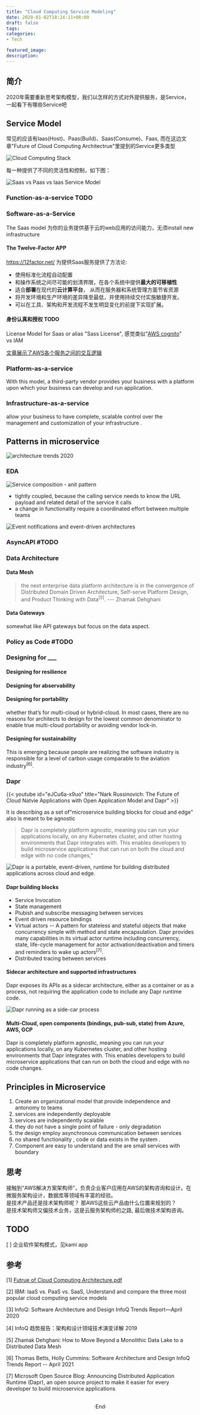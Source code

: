 ```yaml
---
title: "Cloud Computing Service Modeling"
date: 2020-01-02T18:24:11+08:00
draft: false
tags: 
categories: 
- Tech

featured_image: 
description: 
---
```


## 简介
2020年需要重新思考架构模型，我们以怎样的方式对外提供服务，是Service， 一起看下有哪些Service吧  

## Service Model
常见的应该有Iaas(Host)、Paas(Build)、Saas(Consume)、Faas, 而在这边文章"Future of Cloud Computing Architectrue"里提到的Service更多类型

![Cloud Computing Stack](https://hyvi.github.io/blog-images/20200102/Future%20of%20Cloud%20Computing%20Stack.png)

每一种提供了不同的灵活性和控制，如下图：

![Saas vs Paas vs Iaas Service Model](https://hyvi.github.io/blog-images/20211002/5-layer-diagram.png)

### Function-as-a-service TODO

### Software-as-a-Service
The Saas model 为你的业务提供基于云的web应用的访问能力，无须install new infrastructure   

#### The Twelve-Factor APP
https://12factor.net/  为提供Saas服务提供了方法论:

 - 使用标准化流程自动配置
 - 和操作系统之间尽可能的划清界限，在各个系统中提供**最大的可移植性**
 - 适合**部署**在现代的**云计算平台**， 从而在服务器和系统管理方面节省资源
 - 将开发环境和生产环境的差异降至最低，并使用持续交付实施敏捷开发。
 - 可以在工具、架构和开发流程不发生明显变化的前提下实现扩展。


#### 身份认真和授权 TODO
License Model for Saas or alias "Sass License", 感觉类似“[AWS cognito](https://aws.amazon.com/cn/cognito/dev-resources/)”   
vs IAM   

[文章展示了AWS各个服务之间的交互逻辑](https://aws.amazon.com/cn/blogs/china/aws-kms-enables-secure-data-encryption-across-tenants/)

### Platform-as-a-service
With this model, a third-party vendor provides your business with a platform upon which your business can develop and run application.

### Infrastructure-as-a-service 
allow your business to have complete, scalable control over the management and customization of your infrastructure . 

## Patterns in microservice 
![architecture trends 2020](https://res.infoq.com/articles/architecture-trends-2020/en/resources/1Architecture-2020-Q2-1587042627643.jpg) 

### EDA 
![Service composition - anit pattern](https://miro.medium.com/max/468/1*YPhljs4qcqtN08dA54fdwA.png)

- tightly coupled, because the calling service needs to know the URL payload and related detail of the service it calls 
- a change in functionality require a coordinated effort between multiple teams 


![Event notifications and event-driven architectures](https://miro.medium.com/max/1166/1*TtaEDXMTFpPqHj0a-7lxiw.png) 

### AsyncAPI #TODO

### Data Architecture 

#### Data Mesh 
> the next enterprise data platform architecture is in the convergence of Distributed Domain Driven Architecture, Self-serve Platform Design, and Product Thinking with Data<sup>[5]</sup>.
>    --- Zhamak Dehghani

#### Data Gateways 
somewhat like API gateways but focus on the data aspect.

### Policy as Code #TODO

### Designing for ___

#### Designing for resilience

#### Designing for abservability

#### Designing for portability
whether that’s for multi-cloud or hybrid-cloud. In most cases, there are no reasons for architects to design for the lowest common denominator to enable true multi-cloud portability or avoiding vendor lock-in. 

#### Designing for sustainability
This is emerging because people are realizing the software industry is responsible for a level of carbon usage comparable to the aviation industry<sup>[6]</sup>.

### Dapr 

{{< youtube id="eJCu6a-x9uo" title="Nark Russinovich: The Future of Cloud Natvie Applications with Open Application Model and Dapr" >}}

It is describing as a set of"microservice building blocks for cloud and edge" also is meant to be agnostic

> Dapr is completely platform agnostic, meaning you can run your applications locally, on any Kubernetes cluster, and other hosting environments that Dapr integrates with. This enables developers to build microservice applications that can run on both the cloud and edge with no code changes,"

![Dapr is a portable, event-driven, runtime for building distributed applications across cloud and edge.](https://github.com/dapr/dapr/raw/master/img/overview.png)

#### Dapr building blocks

- Service Invocation 
- State management 
- Plubish and subscribe messaging between services 
- Event driven resource bindings 
- Virtual actors --  A pattern for stateless and stateful objects that make concurrency simple with method and state encapsulation. Dapr provides many capabilities in its virtual actor runtime including concurrency, state, life-cycle management for actor activation/deactivation and timers and reminders to wake up actors<sup>[7]</sup>.
- Distributed tracing between services 

#### Sidecar architecture and supported infrastructures
Dapr exposes its APIs as a sidecar architecture, either as a container or as a process, not requiring the application code to include any Dapr runtime code.

![Dapr running as a side-car process](https://cloudblogs.microsoft.com/uploads/prod/2019/10/overview-sidecar.png)

#### Multi-Cloud, open components (bindings, pub-sub, state) from Azure, AWS, GCP
Dapr is completely platform agnostic, meaning you can run your applications locally, on any Kubernetes cluster, and other hosting environments that Dapr integrates with. This enables developers to build microservice applications that can run on both the cloud and edge with no code changes.

## Principles in Microservice

1. Create an organizational model that provide independence and antonomy to teams 
2. services are independently deployable
3. services are independently scalable 
4. they do not have a single point of failure - only degradation 
5. the design employ asynchronous communication between services 
6. no shared functionality , code or data exists in the system .
7. Component are easy to understand and the are small services with boundary 

## 思考
接触到“AWS解决方案架构师”，负责企业客户应用在AWS的架构咨询和设计。在微服务架构设计，数据库等领域有丰富的经验。  
是技术产品还是技术架构师呢？ 那AWS这些云产品由什么位置来规划的？  
是技术架构师又偏技术业务，这是云服务架构师的之路, 最后做技术架构咨询。 


## TODO 

[ ] 企业软件架构模式，见kami app

## 参考

[1] [Futrue of Cloud Computing Architecture.pdf](https://www.sjsu.edu/people/robert.chun/courses/CS247/s4/I.pdf)  

[2] IBM: IaaS vs. PaaS vs. SaaS, Understand and compare the three most popular cloud computing service models

[3] InfoQ: Software Architecture and Design InfoQ Trends Report—April 2020

[4] InfoQ 趋势报告：架构和设计领域技术演变详解 2019

[5] Zhamak Dehghani: How to Move Beyond a Monolithic Data Lake to a Distributed Data Mesh 

[6] Thomas Betts, Holly Cummins: Software Architecture and Design InfoQ Trends Report -- April 2021

[7] Microsoft Open Source Blog: Announcing Distributed Application Runtime (Dapr), an open source project to make it easier for every developer to build microservice applications

<br>

<center>  ·End·  </center>
